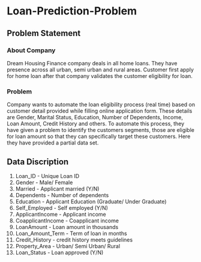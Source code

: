# Loan-Prediction-Problem

## Problem Statement
### About Company
Dream Housing Finance company deals in all home loans. They have presence across all urban, semi urban and rural areas. Customer first apply for home loan after that company validates the customer eligibility for loan.

### Problem
Company wants to automate the loan eligibility process (real time) based on customer detail provided while filling online application form. These details are Gender, Marital Status, Education, Number of Dependents, Income, Loan Amount, Credit History and others. To automate this process, they have given a problem to identify the customers segments, those are eligible for loan amount so that they can specifically target these customers. Here they have provided a partial data set.

## Data Discription
1. Loan_ID - Unique Loan ID
2. Gender - Male/ Female
3. Married - Applicant married (Y/N)
4. Dependents - Number of dependents
5. Education - Applicant Education (Graduate/ Under Graduate)
6. Self_Employed - Self employed (Y/N)
7. ApplicantIncome - Applicant income
8. CoapplicantIncome - Coapplicant income
9. LoanAmount - Loan amount in thousands
10. Loan_Amount_Term - Term of loan in months
11. Credit_History - credit history meets guidelines
12. Property_Area - Urban/ Semi Urban/ Rural
13. Loan_Status - Loan approved (Y/N)
